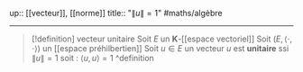 up:: [[vecteur]], [[norme]]
title:: "$\|u\| = 1$"
#maths/algèbre 

---

> [!definition] vecteur unitaire
> Soit $E$ un $\mathbf{K}$-[[espace vectoriel]]
> Soit $(E, \langle \cdot,\cdot \rangle)$ un [[espace préhilbertien]]
> Soit $u \in E$ un vecteur
> $u$ est **unitaire** ssi $\|u\| = 1$
> soit : $\langle u,u \rangle = 1$
^definition


